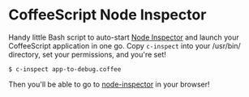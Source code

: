 CoffeeScript Node Inspector
===========================

Handy little Bash script to auto-start [Node Inspector](https://github.com/node-inspector/node-inspector) and launch your CoffeeScript application in one go.  Copy `c-inspect` into your /usr/bin/ directory, set your permissions, and you're set!

`$ c-inspect app-to-debug.coffee`

Then you'll be able to go to [node-inspector](http://127.0.0.1:8080/debug?port=5858) in your browser!
